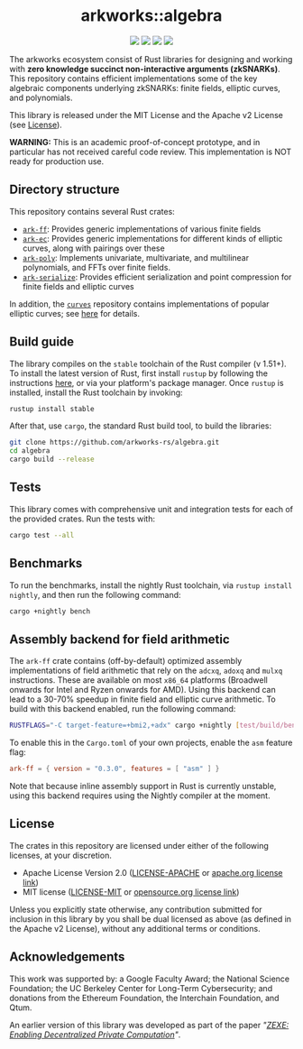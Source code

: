 <h1 style="text-align: center;">arkworks::algebra</h1>
 
<p style="text-align: center;">
    <img src="https://github.com/arkworks-rs/algebra/workflows/CI/badge.svg?branch=master">
    <a href="https://github.com/arkworks-rs/algebra/blob/master/LICENSE-APACHE"><img src="https://img.shields.io/badge/license-APACHE-blue.svg"></a>
    <a href="https://github.com/arkworks-rs/algebra/blob/master/LICENSE-MIT"><img src="https://img.shields.io/badge/license-MIT-blue.svg"></a>
    <a href="https://deps.rs/repo/github/arkworks-rs/algebra"><img src="https://deps.rs/repo/github/arkworks-rs/algebra/status.svg"></a>
</p>

The arkworks ecosystem consist of Rust libraries for designing and working with __zero knowledge succinct non-interactive arguments (zkSNARKs)__. This repository contains efficient implementations some of the key algebraic components underlying zkSNARKs: finite fields, elliptic curves, and polynomials.

This library is released under the MIT License and the Apache v2 License (see [License](#license)).

**WARNING:** This is an academic proof-of-concept prototype, and in particular has not received careful code review. This implementation is NOT ready for production use.

## Directory structure

This repository contains several Rust crates:  

* [`ark-ff`](ff): Provides generic implementations of various finite fields
* [`ark-ec`](ec): Provides generic implementations for different kinds of elliptic curves, along with pairings over these
* [`ark-poly`](poly): Implements univariate, multivariate, and multilinear polynomials, and FFTs over finite fields.
* [`ark-serialize`](serialize): Provides efficient serialization and point compression for finite fields and elliptic curves

In addition, the [`curves`](https://github.com/arkworks-rs/curves) repository contains implementations of popular elliptic curves; see [here](https://github.com/arkworks-rs/curves/README.md) for details.

## Build guide

The library compiles on the `stable` toolchain of the Rust compiler (v 1.51+). To install the latest version of Rust, first install `rustup` by following the instructions [here](https://rustup.rs/), or via your platform's package manager. Once `rustup` is installed, install the Rust toolchain by invoking:

```bash
rustup install stable
```

After that, use `cargo`, the standard Rust build tool, to build the libraries:

```bash
git clone https://github.com/arkworks-rs/algebra.git
cd algebra
cargo build --release
```

## Tests

This library comes with comprehensive unit and integration tests for each of the provided crates. Run the tests with:

```bash
cargo test --all
```

## Benchmarks

To run the benchmarks, install the nightly Rust toolchain, via `rustup install nightly`, and then run the following command:

```bash
cargo +nightly bench
```

## Assembly backend for field arithmetic

The `ark-ff` crate contains (off-by-default) optimized assembly implementations of field arithmetic that rely on the `adcxq`, `adoxq` and `mulxq` instructions. These are available on most `x86_64` platforms (Broadwell onwards for Intel and Ryzen onwards for AMD). Using this backend can lead to a 30-70% speedup in finite field and elliptic curve arithmetic. To build with this backend enabled, run the following command:

```bash
RUSTFLAGS="-C target-feature=+bmi2,+adx" cargo +nightly [test/build/bench] --features asm
```

To enable this in the `Cargo.toml` of your own projects, enable the `asm` feature flag:

```toml
ark-ff = { version = "0.3.0", features = [ "asm" ] }
```

Note that because inline assembly support in Rust is currently unstable, using this backend requires using the Nightly compiler at the moment.

## License

The crates in this repository are licensed under either of the following licenses, at your discretion.

* Apache License Version 2.0 ([LICENSE-APACHE](LICENSE-APACHE) or [apache.org license link](http://www.apache.org/licenses/LICENSE-2.0))
* MIT license ([LICENSE-MIT](LICENSE-MIT) or [opensource.org license link](http://opensource.org/licenses/MIT))

Unless you explicitly state otherwise, any contribution submitted for inclusion in this library by you shall be dual licensed as above (as defined in the Apache v2 License), without any additional terms or conditions.

[zexe]: https://ia.cr/2018/962

## Acknowledgements

This work was supported by:
a Google Faculty Award;
the National Science Foundation;
the UC Berkeley Center for Long-Term Cybersecurity;
and donations from the Ethereum Foundation, the Interchain Foundation, and Qtum.

An earlier version of this library was developed as part of the paper *"[ZEXE: Enabling Decentralized Private Computation][zexe]"*.
